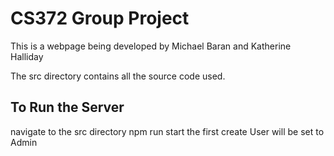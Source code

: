 # CS372 Group Project
This is a webpage being developed by Michael Baran and Katherine Halliday

The src directory contains all the source code used.

## To Run the Server
navigate to the src directory
    npm run start
the first create User will be set to Admin
